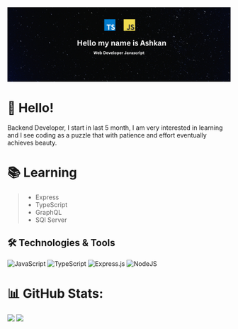 <img src="./Ashkan.png" width="1000">   


# 👋 Hello!

Backend Developer, I start in last 5 month, I am very interested in learning and I see coding as a puzzle that with patience and effort eventually achieves beauty.


# 📚 Learning

>* Express
>* TypeScript
>* GraphQL 
>* SQl Server


## 🛠️ Technologies & Tools

![JavaScript](https://img.shields.io/badge/javascript-%23323330.svg?style=for-the-badge&logo=javascript&logoColor=%23F7DF1E) ![TypeScript](https://img.shields.io/badge/typescript-%23007ACC.svg?style=for-the-badge&logo=typescript&logoColor=white) ![Express.js](https://img.shields.io/badge/express.js-%23404d59.svg?style=for-the-badge&logo=express&logoColor=%2361DAFB) ![NodeJS](https://img.shields.io/badge/node.js-6DA55F?style=for-the-badge&logo=node.js&logoColor=white)
# 📊 GitHub Stats:
![](https://github-readme-stats.vercel.app/api?username=AshkanHagh&theme=dark&hide_border=false&include_all_commits=false&count_private=false)  ![](https://github-readme-stats.vercel.app/api/top-langs/?username=AshkanHagh&theme=dark&hide_border=false&include_all_commits=true&count_private=true&layout=compact)